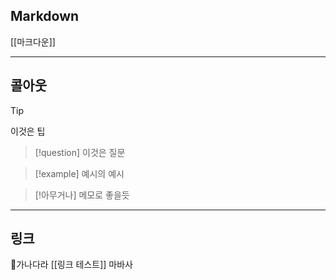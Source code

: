 ## Markdown
[[마크다운]]

---
## 콜아웃

>[!tip] 
> 이것은 팁

>[!question]
>이것은 질문

> [!example]
> 예시의 예시

> [!아무거나]
> 메모로 좋을듯

---
## 링크
가나다라 [[링크 테스트]] 마바사
